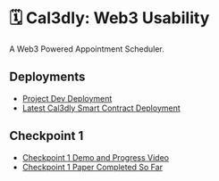 # 🗓️ Cal3dly: Web3 Usability
A Web3 Powered Appointment Scheduler.
## Deployments
- [Project Dev Deployment](https://cal3dly-dev.surge.sh/)
- [Latest Cal3dly Smart Contract Deployment](https://goerli.etherscan.io/address/0x376A043Ad8b7991fcB4Dc1a4DcAfB83d81056CB9)

## Checkpoint 1
- [Checkpoint 1 Demo and Progress Video](https://user-images.githubusercontent.com/55670960/161801372-5bc15a71-b733-4cf9-9eba-ff6ed93fe9c8.mp4)
- [Checkpoint 1 Paper Completed So Far](https://github.com/csu-hci-projects/Tokenized-Learning/files/8420489/464_Final_Project-ch1.pdf)
